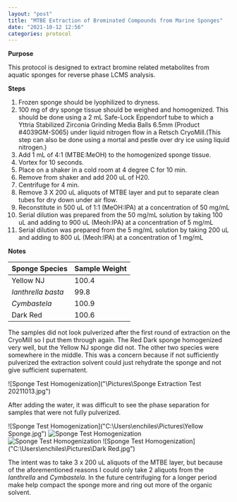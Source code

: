 ```yaml
---
layout: "post"
title: "MTBE Extraction of Brominated Compounds from Marine Sponges"
date: "2021-10-12 12:56"
categories: protocol
---
```


**Purpose**

This protocol is designed to extract bromine related metabolites from aquatic sponges for reverse phase LCMS analysis.

**Steps**

1. Frozen sponge should be lyophilized to dryness.
2. 100 mg of dry sponge tissue should be weighed and homogenized. This should be done using a 2 mL Safe-Lock Eppendorf tube to which a Yttria Stabilized Zirconia Grinding Media Balls 6.5mm (Product #4039GM-S065) under liquid nitrogen flow in a Retsch CryoMill.(This step can also be done using a mortal and pestle over dry ice using liquid nitrogen.)
3. Add 1 mL of 4:1 (MTBE:MeOH) to the homogenized sponge tissue.
4. Vortex for 10 seconds.
5. Place on a shaker in a cold room at 4 degree C for 10 min.
6. Remove from shaker and add 200 uL of H20.
7. Centrifuge for 4 min.
8. Remove 3 X 200 uL aliquots of MTBE layer and put to separate clean tubes for dry down under air flow.
9. Reconstitute in 500 uL of 1:1 (MeOH:IPA) at a concentration of 50 mg/mL
10. Serial dilution was prepared from the 50 mg/mL solution by taking 100 uL and adding to 900 uL (Meoh:IPA) at a concentration of 5 mg/mL
11. Serial dilution was prepared from the 5 mg/mL solution by taking 200 uL and adding to 800 uL (Meoh:IPA) at a concentration of 1 mg/mL

**Notes**

| Sponge Species     | Sample Weight    |
| :------------- | :------------- |
| Yellow NJ       | 100.4       |
| *Ianthrella basta*       | 99.8       |
| *Cymbastela*       | 100.9       |
| Dark Red       | 100.6      |   

The samples did not look pulverized after the first round of extraction on the CryoMill so I put them through again. The Red Dark sponge homogenized very well, but the Yellow NJ sponge did not. The other two species were somewhere in the middle. This was a concern because if not sufficiently pulverized the extraction solvent could just rehydrate the sponge and not give sufficient supernatent.

![Sponge Test Homogenization]("\Pictures\Sponge Extraction Test 20211013.jpg")

After adding the water, it was difficult to see the phase separation for samples that were not fully pulverized.

![Sponge Test Homogenization]("C:\Users\enchiles\Pictures\Yellow Sponge.jpg")
![Sponge Test Homogenization]("C:\Users\enchiles\Pictures\Ianthrella.jpg")
![Sponge Test Homogenization]("C:\Users\enchiles\Pictures\Cymbastela.jpg")
![Sponge Test Homogenization]("C:\Users\enchiles\Pictures\Dark Red.jpg")

The intent was to take 3 x 200 uL aliquots of the MTBE layer, but because of the aforementioned reasons I could only take 2 aliquots from the *Ianthrella* and *Cymbastela*. In the future centrifuging for a longer period make help compact the sponge more and ring out more of the organic solvent.
